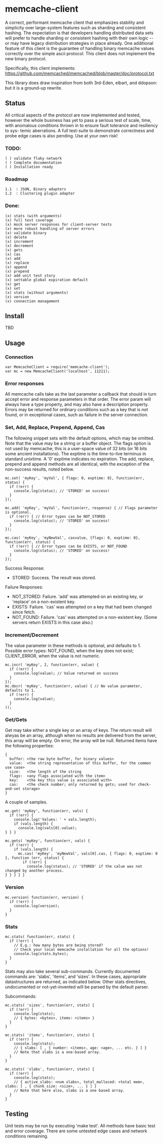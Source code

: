 # memcache-client

A correct, performant memcache client that emphasizes stability and simplicity over large-system features such as
sharding and consistent hashing. The expectation is that developers handling distributed data sets will prefer to
handle sharding or consistent hashing with their own logic -- or may have legacy distribution strategies in place
already. One additional feature of this client is the guarantee of handling binary memcache values correctly over
the simple ascii protocol. This client does not implement the new binary protocol.

Specifically, this client implements: https://github.com/memcached/memcached/blob/master/doc/protocol.txt

This library does draw inspiration from both 3rd-Eden, elbart, and ddopson: but it is a ground-up rewrite.

## Status

All critical aspects of the protocol are now implemented and tested, however the whole business has yet to pass a
serious test of scale, time, with anomalous conditions thrown in to ensure fault tolerance and resiliency to sys-
temic aberrations. A full test-suite to demonstrate correctness and probe edge cases is also pending. Use at your
own risk!

### TODO:

    ( ) validate flaky network
    ( ) Complete documentation
    ( ) Installation ready

### Roadmap

    1.1  : JSON, Binary adapters
    1.2  : Clustering plugin adapter

### Done:
    (x) stats (with arguments)
    (x) full test coverage
    (x) mock server responses for client-server tests
    (x) more robust handling of server errors
    (x) validate binary
    (x) delete
    (x) increment
    (x) decrement
    (x) gets
    (x) cas
    (x) add
    (x) replace
    (x) append
    (x) prepend
    (x) add unit test story
    (x) settable global expiration default
    (x) get
    (x) set
    (x) stats (without arguments)
    (x) version
    (x) connection management

## Install

TBD

## Usage

### Connection

    var MemcacheClient = require('memcache-client');
    var mc = new MemcacheClient('localhost', 11211);

### Error responses

All memcache calls take as the last parameter a callback that should in turn accept error and response parameters
in that order. The error param will always have a type property, and may also have a description property. Errors
may be returned for ordinary conditions such as a key that is not found, or in exceptional cases, such as failure
in the server connection.

### Set, Add, Replace, Prepend, Append, Cas

The following snippet sets with the default options, which may be omitted. Note that the value may be a string or
a buffer object. The flags option is not used by memcache; this is a user-space value of 32 bits (or 16 bits some
ancient installations). The exptime is the time-to-live terminus in standard unixtime. A '0' exptime indicates no
expiration. The add, replace, prepend and append methods are all identical, with the exception of the non-success
results, noted below.

    mc.set( 'myKey', 'myVal', { flags: 0, exptime: 0}, function(err, status) {
      if (!err) { 
        console.log(status); // 'STORED' on success!
      }
    });

    mc.add( 'myKey', 'myVal', function(err, response) { // Flags parameter is optional.
      if (!err) { // Error types can be NOT_STORED
        console.log(status); // 'STORED' on success!
      }
    });

    mc.cas( 'myKey', 'myNewVal', casvalue, {flags: 0, exptime: 0}, function(err, status) {
      if (!err) { // Error types can be EXISTS, or NOT_FOUND
        console.log(status); // 'STORED' on success!
      }
    });

Success Response:

* STORED: Success. The result was stored.

Failure Responses:

* NOT_STORED: Failure. 'add' was attempted on an existing key, or 'replace' on a non-existent key.
* EXISTS: Failure. 'cas' was attempted on a key that had been changed since fetch.
* NOT_FOUND: Failure. 'cas' was attempted on a non-existent key. (Some servers return EXISTS in this case also.)

### Increment/Decrement

The value parameter in these methods is optional, and defaults to 1.
Possible error types: NOT_FOUND, when the key does not exist; CLIENT_ERROR, when the value is not numeric.

    mc.incr( 'myKey', 2, function(err, value) {
      if (!err) {
        console.log(value); // Value returned on success
      }
    });
    mc.decr( 'myKey', function(err, value) { // No value parameter, defaults to 1.
      if (!err) {
        console.log(value);
      }
    ));

### Get/Gets

Get may take either a single key or an array of keys. The return result will alwyas be an array, although when no
results are delivered from the server, this array will be empty. On error, the array will be null. Returned items
have the following properties:

    {
      buffer: <the raw byte buffer, for binary values>
      value:  <the string representation of this buffer, for the common use case>
      size:   <the length of the string
      flags:  <any flags associated with the item>
      key:    <the key this value is associated with>
      cas:    <the check number; only returned by gets; used for check-and-set storage>
    }

A couple of samples.

    mc.get( 'myKey', function(err, vals) {
      if (!err) {
        console.log('Values: ' + vals.length);
        if (vals.length) {
          console.log(vals[0].value);
    } } }

    mc.gets( 'myKey', function(err, vals) {
      if (!err) {
        if (vals.length) {
          mc.cas( 'myKey', 'myNewVal', vals[0].cas, { flags: 0, exptime: 0 }, function (err, status) {
            if (!err) {
              console.log(status); // 'STORED' if the calue was not changed by another process.
    } } } } }

### Version

    mc.version( function(err, version) {
      if (!err) {
        console.log(version);
      }
    }

### Stats

    mc.stats( function(err, stats) {
      if (!err) {
        // E.g.: how many bytes are being stored?
        // Check your local memcache installation for all the options!
        console.log(stats.bytes);
      }
    }

Stats may also take several sub-commands. Currently documented commands are: 'slabs', 'items', and 'sizes'. In
these cases, appropriate datastructures are returned, as indicated below. Other stats directives, undocumented
or not-yet-invented will be parsed by the default parser.

Subcommands:
   
    mc.stats( 'sizes', function(err, stats) {
      if (!err) {
        console.log(stats);
        // { bytes: <bytes>, items: <items> }
      }
    }
	
    mc.stats( 'items', function(err, stats) {
      if (!err) {
        console.log(stats);
        // { slabs: [ , { number: <items>, age: <age>, ... etc. } ] } 
        // Note that slabs is a one-based array.
      }
    }

    mc.stats( 'slabs', function(err, stats) {
      if (!err) {
        console.log(stats);
        // { active_slabs: <num slabs>, total_malloced: <total mem>, slabs: [ , { chunk_size: <size>, ... } ] }
        // Note that here also, slabs is a one based array.
      }
    }

## Testing

Unit tests may be run by executing 'make test'. All methods have basic test and error coverage. There are some
untested edge cases and network conditions remaining.


